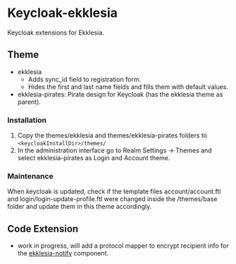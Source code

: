 # Keycloak-ekklesia

Keycloak extensions for Ekklesia.

## Theme

- ekklesia
  - Adds sync_id field to registration form.
  - Hides the first and last name fields and fills them with default values.
- ekklesia-pirates: Pirate design for Keycloak (has the ekklesia theme as parent).

### Installation

1. Copy the themes/ekklesia and themes/ekklesia-pirates folders to `<keycloakInstallDir>/themes/`
2. In the administration interface go to Realm Settings -> Themes and select ekklesia-pirates as Login and Account theme.

### Maintenance

When keycloak is updated, check if the template files account/account.ftl and login/login-update-profile.ftl were
changed inside the <keycloakInstallDir>/themes/base folder and update them in this theme accordingly.


## Code Extension

- work in progress, will add a protocol mapper to encrypt recipient info for the
  [ekklesia-notify](https://github.com/piratenpartei/ekklesia-notify) component.
